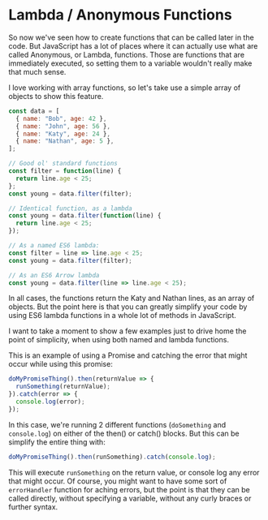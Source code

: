 # Lambda / Anonymous Functions

So now we've seen how to create functions that can be called later in the code. But JavaScript has a lot of places where it can actually use what are called Anonymous, or Lambda, functions. Those are functions that are immediately executed, so setting them to a variable wouldn't really make that much sense.&#x20;

I love working with array functions, so let's take use a simple array of objects to show this feature.

```javascript
const data = [
  { name: "Bob", age: 42 },
  { name: "John", age: 56 },
  { name: "Katy", age: 24 },
  { name: "Nathan", age: 5 },
];

// Good ol' standard functions
const filter = function(line) {
  return line.age < 25;
};
const young = data.filter(filter);

// Identical function, as a lambda
const young = data.filter(function(line) {
  return line.age < 25;
});

// As a named ES6 lambda: 
const filter = line => line.age < 25;
const young = data.filter(filter);

// As an ES6 Arrow lambda
const young = data.filter(line => line.age < 25);
```

In all cases, the functions return the Katy and Nathan lines, as an array of objects. But the point here is that you can greatly simplify your code by using ES6 lambda functions in a whole lot of methods in JavaScript.&#x20;

I want to take a moment to show a few examples just to drive home the point of simplicity, when using both named and lambda functions.&#x20;

This is an example of using a Promise and catching the error that might occur while using this promise:&#x20;

```javascript
doMyPromiseThing().then(returnValue => {
  runSomething(returnValue);
}).catch(error => {
  console.log(error);
});
```

In this case, we're running 2 different functions (`doSomething` and `console.log`) on either of the then() or catch() blocks. But this can be simplify the entire thing with:&#x20;

```javascript
doMyPromiseThing().then(runSomething).catch(console.log);
```

This will execute `runSomething` on the return value, or console log any error that might occur. Of course, you might want to have some sort of `errorHandler` function for aching errors, but the point is that they can be called directly, without specifying a variable, without any curly braces or further syntax.&#x20;
